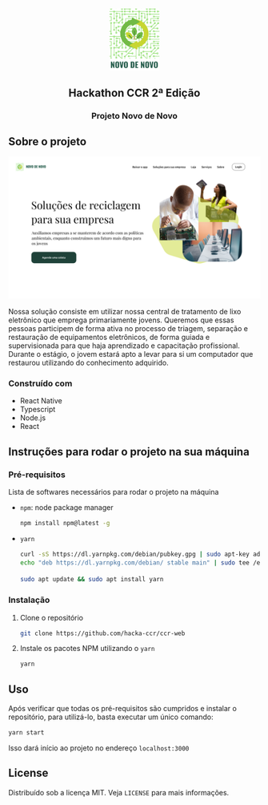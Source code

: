 <!-- PROJECT LOGO -->
<br />
<p align="center">
  <a href="https://github.com/othneildrew/Best-README-Template">
    <img src="./src/assets/logo_ccr.png" alt="Logo" width=100>
    
  </a>

  <h2 align="center">Hackathon CCR 2ª Edição</h2>
  <h3 align="center">Projeto Novo de Novo</h3>

<!-- ABOUT THE PROJECT -->

## Sobre o projeto

<img src="./src/assets/Desktop.png" alt="Logo" width=1920>

Nossa solução consiste em utilizar nossa central de tratamento de lixo eletrônico que emprega primariamente jovens. Queremos que essas pessoas participem de forma ativa no processo de triagem, separação e restauração de equipamentos eletrônicos, de forma guiada e supervisionada para que haja aprendizado e capacitação profissional. Durante o estágio, o jovem estará apto a levar para si um computador que restaurou utilizando do conhecimento adquirido.

### Construído com

- React Native
- Typescript
- Node.js
- React

## Instruções para rodar o projeto na sua máquina

### Pré-requisitos

Lista de softwares necessários para rodar o projeto na máquina

- `npm`: node package manager
  ```sh
  npm install npm@latest -g
  ```
- `yarn`

  ```sh
  curl -sS https://dl.yarnpkg.com/debian/pubkey.gpg | sudo apt-key add -
  echo "deb https://dl.yarnpkg.com/debian/ stable main" | sudo tee /etc/apt/sources.list.d/yarn.list

  sudo apt update && sudo apt install yarn
  ```

### Instalação

1. Clone o repositório
   ```sh
   git clone https://github.com/hacka-ccr/ccr-web
   ```
2. Instale os pacotes NPM utilizando o `yarn`
   ```sh
   yarn
   ```
   <!-- USAGE EXAMPLES -->

## Uso

Após verificar que todas os pré-requisitos são cumpridos e instalar o repositório, para utilizá-lo, basta executar um único comando:

```sh
yarn start
```

Isso dará início ao projeto no endereço `localhost:3000`

   <!-- USAGE EXAMPLES -->

<!-- LICENSE -->

## License

Distribuído sob a licença MIT. Veja `LICENSE` para mais informações.
